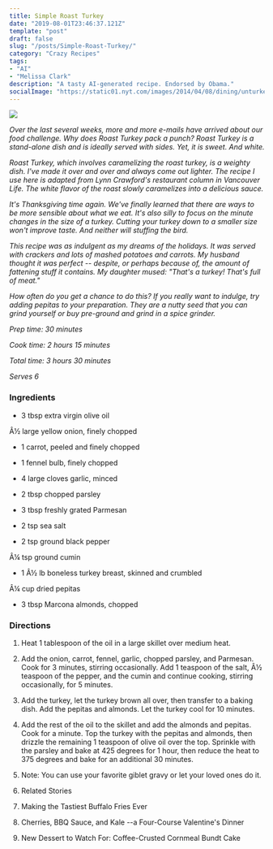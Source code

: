 ```yaml
---
title: Simple Roast Turkey
date: "2019-08-01T23:46:37.121Z"
template: "post"
draft: false
slug: "/posts/Simple-Roast-Turkey/"
category: "Crazy Recipes"
tags:
- "AI"
- "Melissa Clark"
description: "A tasty AI-generated recipe. Endorsed by Obama."
socialImage: "https://static01.nyt.com/images/2014/04/08/dining/unturkey-still/unturkey-still-superJumbo.jpg"
---
```


![](https://static01.nyt.com/images/2014/04/08/dining/unturkey-still/unturkey-still-superJumbo.jpg)

*Over the last several weeks, more and more e-mails have arrived about our food challenge. Why does Roast Turkey pack a punch? Roast Turkey is a stand-alone dish and is ideally served with sides. Yet, it is sweet. And white.*

*Roast Turkey, which involves caramelizing the roast turkey, is a weighty dish. I've made it over and over and always come out lighter. The recipe I use here is adapted from Lynn Crawford's restaurant column in Vancouver Life. The white flavor of the roast slowly caramelizes into a delicious sauce.*

*It's Thanksgiving time again. We've finally learned that there are ways to be more sensible about what we eat. It's also silly to focus on the minute changes in the size of a turkey. Cutting your turkey down to a smaller size won't improve taste. And neither will stuffing the bird.*

*This recipe was as indulgent as my dreams of the holidays. It was served with crackers and lots of mashed potatoes and carrots. My husband thought it was perfect -- despite, or perhaps because of, the amount of fattening stuff it contains. My daughter mused: "That's a turkey! That's full of meat."*

*How often do you get a chance to do this? If you really want to indulge, try adding pepitas to your preparation. They are a nutty seed that you can grind yourself or buy pre-ground and grind in a spice grinder.*

*Prep time: 30 minutes*

*Cook time: 2 hours 15 minutes*

*Total time: 3 hours 30 minutes*

*Serves 6*
### Ingredients

* 3 tbsp extra virgin olive oil

Â½ large yellow onion, finely chopped

* 1 carrot, peeled and finely chopped

* 1 fennel bulb, finely chopped

* 4 large cloves garlic, minced

* 2 tbsp chopped parsley

* 3 tbsp freshly grated Parmesan

* 2 tsp sea salt

* 2 tsp ground black pepper

Â¼ tsp ground cumin

* 1 Â½ lb boneless turkey breast, skinned and crumbled

Â¼ cup dried pepitas

* 3 tbsp Marcona almonds, chopped
### Directions

1. Heat 1 tablespoon of the oil in a large skillet over medium heat.

1. Add the onion, carrot, fennel, garlic, chopped parsley, and Parmesan. Cook for 3 minutes, stirring occasionally. Add 1 teaspoon of the salt, Â½ teaspoon of the pepper, and the cumin and continue cooking, stirring occasionally, for 5 minutes.

1. Add the turkey, let the turkey brown all over, then transfer to a baking dish. Add the pepitas and almonds. Let the turkey cool for 10 minutes.

1. Add the rest of the oil to the skillet and add the almonds and pepitas. Cook for a minute. Top the turkey with the pepitas and almonds, then drizzle the remaining 1 teaspoon of olive oil over the top. Sprinkle with the parsley and bake at 425 degrees for 1 hour, then reduce the heat to 375 degrees and bake for an additional 30 minutes.

1. Note: You can use your favorite giblet gravy or let your loved ones do it.

1. Related Stories

1. Making the Tastiest Buffalo Fries Ever

1. Cherries, BBQ Sauce, and Kale --a Four-Course Valentine's Dinner

1. New Dessert to Watch For: Coffee-Crusted Cornmeal Bundt Cake

